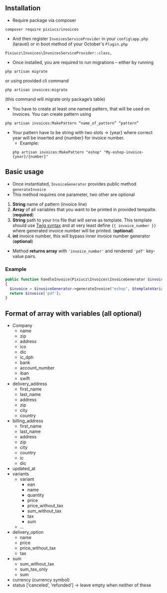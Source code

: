 ## Installation
- Require package via composer
```
composer require pixiucz/invoices
```
- And then register `InvoicesServiceProvider` in your `config\app.php` (laravel) or in boot method of your October's `Plugin.php`
```
Pixiucz\Invoices\InvoicesServiceProvider::class,
```
- Once installed, you are required to run migrations – either by running 
```
php artisan migrate
``` 
or using provided cli command 
```
php artisan invoices:migrate
``` 
(this command will migrate only package’s table)
- You have to create at least one named pattern, that will be used on invoices. You can create pattern using
```
php artisan invoices:MakePattern “name_of_pattern” “pattern”
```
- Your pattern have to be string with two slots -> {year} where correct year will be inserted and {number} for invoice number.
  - Example: 
  ```
  php artisan invoices:MakePattern "eshop" "My-eshop-invoice-{year}/{number}"
  ```

## Basic usage
- Once instantiated, `InvoiceGenerator` provides public method `generateInvoice`
- This method requires one parameter, two other are optional

1. **String** name of pattern (invoice line)
1. **Array** of all variables that you want to be printed in provided tempalte. (**required**)
2. **String** path to your `htm` file that will serve as template. This template should use [Twig syntax](https://twig.symfony.com/doc/2.x/templates.html) and at very least define `{{ invoice_number }}` where generated invoice number will be printed. (**optional**)
3. **int** invoice number, this will bypass inner invoice number generator (**optional**)

- Method **returns array** with `'invoice_number'` and rendered `'pdf'` key-value pairs.

### Example
```php
public function handleInvoice(Pixiucz\Invoices\InvoiceGenerator $invoiceGenerator, $templateVariables)
{
  $invoice = $invoiceGenerator->generateInvoice("eshop", $templateVariables);
  return $invoice['pdf'];
}
```

## Format of array with variables (all optional)
- Company
	- name
	- zip
	- address
	- ico
	- dic
	- ic_dph
	- bank
	- account_number
	- iban
	- swift
- delivery_address
	- first_name
	- last_name
	- address
	- zip
	- city
	- country
- billing_address
	- first_name
	- last_name
	- address
	- zip
	- city
	- country
	- ic
	- dic
- updated_at
- variants 
	- variant
		- ean
		- name
		- quantity
		- price
		- price_without_tax
		- sum_without_tax
		- tax
		- sum
	- …
- delivery_option
	- name
	- price
	- price_without_tax
	- tax
- sum 
	- sum_without_tax
	- sum_tax_only
	- sum
- currency (currency symbol)
- status [‘canceled’, ‘refunded’] -> leave empty when neither of these
